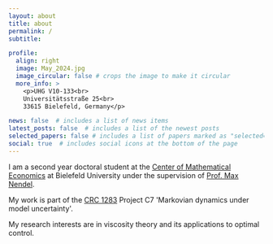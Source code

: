 ```yaml
---
layout: about
title: about
permalink: /
subtitle: 

profile:
  align: right
  image: May_2024.jpg
  image_circular: false # crops the image to make it circular
  more_info: >
    <p>UHG V10-133<br>
    Universitätsstraße 25<br>
    33615 Bielefeld, Germany</p>

news: false  # includes a list of news items
latest_posts: false  # includes a list of the newest posts
selected_papers: false # includes a list of papers marked as "selected={true}"
social: true  # includes social icons at the bottom of the page
---
```


I am a second year doctoral student at the [Center of Mathematical Economics](https://www.uni-bielefeld.de/zwe/imw/) at Bielefeld University under the supervision of [Prof. Max Nendel](https://www.uni-bielefeld.de/zwe/imw/members/researchers/nendel/).

My work is part of the [CRC 1283](https://www.sfb1283.uni-bielefeld.de/) Project C7 'Markovian dynamics under model uncertainty'.

My research interests are in viscosity theory and its applications to optimal control.
